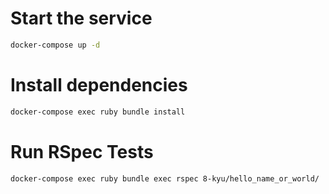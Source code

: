 # Start the service

```bash
docker-compose up -d
```

# Install dependencies

```bash
docker-compose exec ruby bundle install
```

# Run RSpec Tests

```bash
docker-compose exec ruby bundle exec rspec 8-kyu/hello_name_or_world/
```
